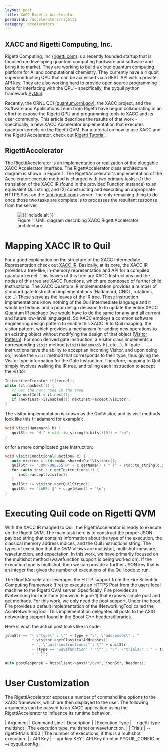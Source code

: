 ```yaml
---
layout: post
title: XACC Rigetti Accelerator
permalink: /accelerators/rigetti
category: accelerators
---
```


## XACC and Rigetti Computing, Inc.

Rigetti Computing, Inc [(rigetti.com)](rigetti.com) is a recently founded startup that is focused on 
developing quantum computing hardware and software and bring it to market. 
They are working to build a cloud quantum computing platform for AI and 
computational chemistry. They currently have a 4 qubit superconducting QPU 
that can be accessed via a REST API with a private API key. They 
are also working hard to provide open source programming tools for 
interfacing with the QPU - specifically, the pyquil python framework
[PyQuil](https://github.com/rigetticomputing/pyquil). 

Recently, the ORNL QCI [(quantum.ornl.gov)](quantum.ornl.gov), the XACC project, 
and the Software and Applications Team from Rigetti have begun collaborating in 
an effort to expose the Rigetti QPU and programming tools to XACC and its user 
community. This article describes the results of that work - specifically, a 
new XACC Accelerator implementation that executes quantum kernels on the 
Rigetti QVM. For a tutorial on how to use XACC and the Rigetti 
Accelerator, check out [Rigetti Tutorial](https://ornl-qci.github.io/xacc/tutorials/rigetti).


## RigettiAccelerator

The RigettiAccelerator is an implementation or realization of the pluggable 
XACC Accelerator interface. The RigettAccelerator class architecture diagram is 
shown in Figure 1. The RigettiAccelerator's implementation of the Accelerator::execute method 
is charged with two primary tasks: (1) the translation of the XACC IR (found in the provided 
Function instance) to an equivalent Quil string, and (2) constructing and executing an 
appropriate HTTPS Post on the [(api.rigetti.com)](api.rigetti.com) server. The only remaining 
thing to do once those two tasks are complete is to processes the resultant response from the server. 

<figure>
<img src="/xacc/assets/rigetti-acc-arch.png" {% if include.alt %} alt="{{ include.alt }}" {% endif %} {% if include.width %} width="{{ include.width }}" {% endif %}/>
<figcaption>Figure 1: UML diagram describing XACC RigettiAccelerator architecture.</figcaption>
</figure>

# Mapping XACC IR to Quil

For a good explanation on the structure of the XACC Intermediate Representation 
check out [XACC IR](https://ornl-qci.github.io/xacc/xacc_spec/ir_spec). Basically, 
at its core, the XACC IR provides a tree-like, in-memory representation and API for a 
compiled quantum kernel. This leaves of this tree are XACC Instructions and the nodes 
of this tree are XACC Functions, which are composed of further child Instructions. The 
XACC Quantum IR implementation provides a number of standard gate Instruction implementations 
(Hadamard, CNOT, rotations, etc...) These serve as the leaves of the IR tree. These 
instruction implementations know nothing of the Quil intermediate language and it would be tedious 
and a poor design decision to to update the entire XACC Quantum IR package (we would have to do the 
same for any and all current and future low-level languages). So XACC employs a common 
software engineering design pattern to enable this XACC IR to Quil mapping: the 
visitor pattern, which provides a mechansim for adding new operations to an 
existing object without modifying the design of that object ([Visitor Pattern](https://en.wikipedia.org/wiki/Visitor_pattern)). For each derived gate Instruction, a Visitor class implements a 
corresponding ```visit``` method (```visit(Hadamard& h)```, etc...). All gate instructions have the 
ability to accept an incoming Visitor, and upon doing so, invoke the ```visit``` method that 
corresponds to their type, thus giving the Visitor type information for the Gate Instruction. 
Therefore, mapping to Quil simply involves walking the IR tree, and telling each Instruction to 
accept the visitor: 

```cpp
InstructionIterator it(kernel);
while (it.hasNext()) {
   // Get the next node in the tree
   auto nextInst = it.next();
   if (nextInst->isEnabled()) nextInst->accept(visitor);
}
```

The visitor implementation is known as the QuilVisitor, and its visit methods look like this (Hadamard for example):

```cpp
void visit(Hadamard& h) {
   quilStr += "H " + std::to_string(h.bits()[0]) + "\n";
}
```
or for a more complicated gate Instruction:

```cpp
void visit(ConditionalFunction& c) {
   auto visitor = std::make_shared<QuilVisitor>();
   quilStr += "JUMP-UNLESS @" + c.getName() + " [" + std::to_string(c.getConditionalQubit()) + "]\n";
   for (auto inst : c.getInstructions()) {
      inst->accept(visitor);
   }
   quilStr += visitor->getQuilString();
   quilStr += "LABEL @" + c.getName() + "\n";
}

```

# Executing Quil code on Rigetti QVM

With the XACC IR mapped to Quil, the RigettiAccelerator is ready to execute 
on the Rigetti QVM. The main task here is to construct the proper JSON payload string
that contains information about the type of the execution, the classical memory address 
indices, and the Quil instructions string. The types of execution that the QVM allows are 
multishot, multishot-measure, wavefunction, and expectation. In this work, we have primarily focused 
on the multishot method (wavefunction support is being worked on). If the execution type is 
multishot, then we can provide a further JSON key that is an integer that gives the 
number of executions of the Quil code to run. 

The RigettiAccelerator leverages the HTTP support from the Fire Scientific Computing Framework 
[(fire)](https://github.com/jayjaybillings/fire) to execute an HTTPS Post from the users 
local machine to the Rigetti QVM server. Specifically, Fire provides an INetworkingTool interface 
(shown in Figure 1) that exposes simple post and get methods. For this work, we only need the post 
support. Under the hood, Fire provides a default implementation of the INetworkingTool called the 
AsioNetworkingTool. This implementation delegates all posts to the ASIO networking support found in the 
Boost C++ headers/libraries. 

Here is what the actual post looks like in code: 

```cpp
jsonStr += "{ \"type\" : \"" + type + "\", \"addresses\" : "
            + visitor->getClassicalAddresses()
            + ", \"quil-instructions\" : \"" + quilStr
            + (type == "wavefunction" ? "\"" : "\", \"trials\" : " + trials)
            + " }";

auto postResponse = httpClient->post("/qvm", jsonStr, headers);
```

# User Customization

The RigettiAccelerator exposes a number of command line options to the XACC framework, which 
are then displayed to the user. The following arguments can be passed to an XACC application 
using the RigettiAccelerator to influence its runtime behavior.

|    Argument          |        Command Line      |          Description                                                  |
| Execution Type       | --rigetti-type multishot | The execution type, multishot or wavefunction. |
| Trials               | --rigetti-trials 1000    | The number of executions, if this is a multishot execution.           |
| API Key              | --api-key KEY            | API Key if not in PYQUIL_CONFIG or ~/.pyquil_config |
